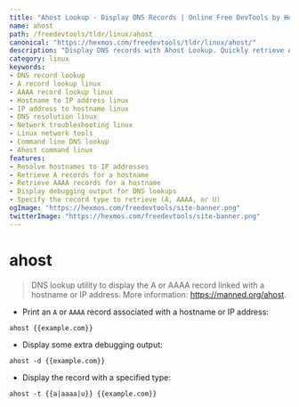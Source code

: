 ```yaml
---
title: "Ahost Lookup - Display DNS Records | Online Free DevTools by Hexmos"
name: ahost
path: /freedevtools/tldr/linux/ahost
canonical: "https://hexmos.com/freedevtools/tldr/linux/ahost/"
description: "Display DNS records with Ahost Lookup. Quickly retrieve A and AAAA records for any hostname or IP address on Linux. Free online tool, no registration required."
category: linux
keywords:
- DNS record lookup
- A record lookup linux
- AAAA record lookup linux
- Hostname to IP address linux
- IP address to hostname linux
- DNS resolution linux
- Network troubleshooting linux
- Linux network tools
- Command line DNS lookup
- Ahost command linux
features:
- Resolve hostnames to IP addresses
- Retrieve A records for a hostname
- Retrieve AAAA records for a hostname
- Display debugging output for DNS lookups
- Specify the record type to retrieve (A, AAAA, or U)
ogImage: "https://hexmos.com/freedevtools/site-banner.png"
twitterImage: "https://hexmos.com/freedevtools/site-banner.png"
---
```


# ahost

> DNS lookup utility to display the A or AAAA record linked with a hostname or IP address.
> More information: <https://manned.org/ahost>.

- Print an `A` or `AAAA` record associated with a hostname or IP address:

`ahost {{example.com}}`

- Display some extra debugging output:

`ahost -d {{example.com}}`

- Display the record with a specified type:

`ahost -t {{a|aaaa|u}} {{example.com}}`
